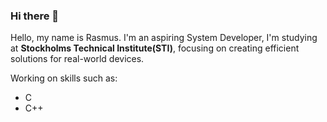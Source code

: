 ### Hi there 👋

Hello, my name is Rasmus. 
I'm an aspiring System Developer, I'm studying at **Stockholms Technical Institute(STI)**, focusing on creating efficient solutions for real-world devices.

Working on skills such as:
* C
* C++
<!--
**Rasweb/Rasweb** is a ✨ _special_ ✨ repository because its `README.md` (this file) appears on your GitHub profile.

Here are some ideas to get you started:

- 🔭 I’m currently working on ...
- 🌱 I’m currently learning ...
- 👯 I’m looking to collaborate on ...
- 🤔 I’m looking for help with ...
- 💬 Ask me about ...
- 📫 How to reach me: ...
- 😄 Pronouns: ...
- ⚡ Fun fact: ...
-->
